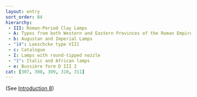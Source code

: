 ```yaml
---
layout: entry
sort_order: 84
hierarchy:
 - III: Roman-Period Clay Lamps
 - A: Types from both Western and Eastern Provinces of the Roman Empire
 - b: Augustan and Imperial Lamps
 - "14": Loeschcke type VIII
 - c: Catalogue
 - I: Lamps with round-tipped nozzle
 - "1": Italic and African lamps
 - e: Bussière form D III 2
cat: [307, 308, 309, 310, 311]
---
```


(See [Introduction 8](Introduction-8))
